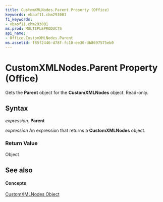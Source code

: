 ```yaml
---
title: CustomXMLNodes.Parent Property (Office)
keywords: vbaof11.chm293001
f1_keywords:
- vbaof11.chm293001
ms.prod: MULTIPLEPRODUCTS
api_name:
- Office.CustomXMLNodes.Parent
ms.assetid: f85f2446-d78f-fc10-ee30-db8697575eb0
---
```



# CustomXMLNodes.Parent Property (Office)

Gets the  **Parent** object for the **CustomXMLNodes** object. Read-only.


## Syntax

 _expression_. **Parent**

 _expression_ An expression that returns a **CustomXMLNodes** object.


### Return Value

Object


## See also


#### Concepts


[CustomXMLNodes Object](customxmlnodes-object-office.md)

